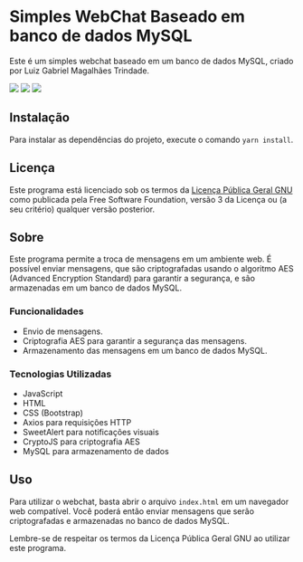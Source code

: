 # Simples WebChat Baseado em banco de dados MySQL

Este é um simples webchat baseado em um banco de dados MySQL, criado por Luiz Gabriel Magalhães Trindade.

<image src="images/screenshots/img1.png">
<image src="images/screenshots/img2.png">
<image src="images/screenshots/img3.png">

## Instalação

Para instalar as dependências do projeto, execute o comando `yarn install`.

## Licença

Este programa está licenciado sob os termos da [Licença Pública Geral GNU](https://www.gnu.org/licenses/gpl-3.0.html) como publicada pela Free Software Foundation, versão 3 da Licença ou (a seu critério) qualquer versão posterior.

## Sobre

Este programa permite a troca de mensagens em um ambiente web. É possível enviar mensagens, que são criptografadas usando o algoritmo AES (Advanced Encryption Standard) para garantir a segurança, e são armazenadas em um banco de dados MySQL.

### Funcionalidades

- Envio de mensagens.
- Criptografia AES para garantir a segurança das mensagens.
- Armazenamento das mensagens em um banco de dados MySQL.

### Tecnologias Utilizadas

- JavaScript
- HTML
- CSS (Bootstrap)
- Axios para requisições HTTP
- SweetAlert para notificações visuais
- CryptoJS para criptografia AES
- MySQL para armazenamento de dados

## Uso

Para utilizar o webchat, basta abrir o arquivo `index.html` em um navegador web compatível. Você poderá então enviar mensagens que serão criptografadas e armazenadas no banco de dados MySQL.

Lembre-se de respeitar os termos da Licença Pública Geral GNU ao utilizar este programa.


